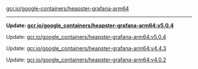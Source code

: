 [gcr.io/google-containers/heapster-grafana-arm64](https://hub.docker.com/r/cruse/heapster-grafana-arm64/tags/) 

----
**Update: [gcr.io/google_containers/heapster-grafana-arm64:v5.0.4](https://hub.docker.com/r/cruse/heapster-grafana-arm64/tags/)**

Update: [gcr.io/google_containers/heapster-grafana-arm64:v5.0.4](https://hub.docker.com/r/cruse/heapster-grafana-arm64/tags/)

Update: [gcr.io/google_containers/heapster-grafana-arm64:v4.4.3](https://hub.docker.com/r/cruse/heapster-grafana-arm64/tags/)

Update: [gcr.io/google_containers/heapster-grafana-arm64:v4.0.2](https://hub.docker.com/r/cruse/heapster-grafana-arm64/tags/)

